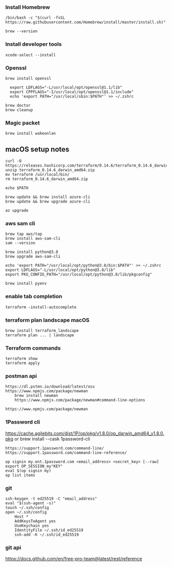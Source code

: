 ### Install Homebrew 
    /bin/bash -c "$(curl -fsSL https://raw.githubusercontent.com/Homebrew/install/master/install.sh)"
    
    brew --version
    
### Install developer tools
    xcode-select --install

### Openssl
    brew install openssl
    
      export LDFLAGS="-L/usr/local/opt/openssl@1.1/lib"
      export CPPFLAGS="-I/usr/local/opt/openssl@1.1/include"
      echo 'export PATH="/usr/local/sbin:$PATH"' >> ~/.zshrc
  
    brew doctor
    brew cleanup

### Magic packet
    brew install wakeonlan
    
  ## macOS setup notes

    curl -O https://releases.hashicorp.com/terraform/0.14.6/terraform_0.14.6_darwin_amd64.zip
    unzip terraform_0.14.6_darwin_amd64.zip
    mv terraform /usr/local/bin/
    rm terraform_0.14.6_darwin_amd64.zip
    
    echo $PATH

    brew update && brew install azure-cli
    brew update && brew upgrade azure-cli
    
    az upgrade
    
### aws sam cli
    brew tap aws/tap
    brew install aws-sam-cli
    sam --version
    
    brew install python@3.8
    brew upgrade aws-sam-cli
    
    echo 'export PATH="/usr/local/opt/python@3.8/bin:$PATH"' >> ~/.zshrc
    export LDFLAGS="-L/usr/local/opt/python@3.8/lib"
    export PKG_CONFIG_PATH="/usr/local/opt/python@3.8/lib/pkgconfig"
    
    brew install pyenv
    
### enable tab completion
    terraform -install-autocomplete
    
### terraform plan landscape macOS
    brew install terraform_landscape
    terraform plan ... | landscape

### Terraform commands
    terraform show
    terraform apply

### postman api
    https://dl.pstmn.io/download/latest/osx
    https://www.npmjs.com/package/newman 
        brew install newman
        https://www.npmjs.com/package/newman#command-line-options
        
    https://www.npmjs.com/package/newman
    
### 1Password cli
   https://cache.agilebits.com/dist/1P/op/pkg/v1.8.0/op_darwin_amd64_v1.8.0.pkg or
    brew install --cask 1password-cli
    
    https://support.1password.com/command-line/
    https://support.1password.com/command-line-reference/
    
    op signin my.ent.1password.com <email_address> <secret_key> [--raw]
    export OP_SESSION_my"KEY"
    eval $(op signin my)
    op list items
    
### git 
    ssh-keygen -t ed25519 -C "email_address"
    eval "$(ssh-agent -s)"
    touch ~/.ssh/config
    open ~/.ssh/config
        Host *
        AddKeysToAgent yes
        UseKeychain yes
        IdentityFile ~/.ssh/id_ed25519    
        ssh-add -K ~/.ssh/id_ed25519
        
 ### git api
   https://docs.github.com/en/free-pro-team@latest/rest/reference
